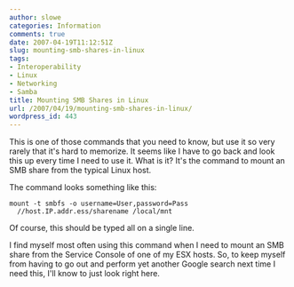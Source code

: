 ```yaml
---
author: slowe
categories: Information
comments: true
date: 2007-04-19T11:12:51Z
slug: mounting-smb-shares-in-linux
tags:
- Interoperability
- Linux
- Networking
- Samba
title: Mounting SMB Shares in Linux
url: /2007/04/19/mounting-smb-shares-in-linux/
wordpress_id: 443
---
```


This is one of those commands that you need to know, but use it so very rarely that it's hard to memorize. It seems like I have to go back and look this up every time I need to use it. What is it? It's the command to mount an SMB share from the typical Linux host.

The command looks something like this:

    mount -t smbfs -o username=User,password=Pass
      //host.IP.addr.ess/sharename /local/mnt

Of course, this should be typed all on a single line.

I find myself most often using this command when I need to mount an SMB share from the Service Console of one of my ESX hosts. So, to keep myself from having to go out and perform yet another Google search next time I need this, I'll know to just look right here.
